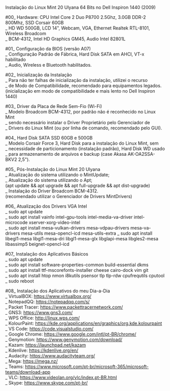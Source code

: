 
Instalação do Linux Mint 20 Ulyana 64 Bits no Dell Inspiron 1440 (2009)

#00_ Hardware: CPU Intel Core 2 Duo P8700 2.5Ghz, 3.0GB DDR-2 800Mhz, SSD Corsair 60GB<br>
	_ HD WD 500GB, LCD 14", Webcam, VGA, Ethernet Realtek RTL-8101, Wireless Broadcom<br>
	_ BCM-4312, Intel HD Graphics GM45, Audio Intel 82801L

#01_ Configuração da BIOS (versão A07)<br>
	_ Configuração Padrão de Fábrica, Hard Disk SATA em AHCI, VT-x habilitado<br>
	_ Audio, Wireless e Bluetooth habilitados.
	
#02_ Inicialização da Instalação<br>
	_ Para não ter falhas de inicialização da instalação, utilizei o recurso<br>
	_ de Modo de Compatibilidade, recomendado para equipamentos legados.<br>
		(inicialização em modo de compatibilidade e mais lento no Dell Inspiron 1440)

#03_ Driver da Placa de Rede Sem-Fio (Wi-Fi)<br>
	_ Modelo Broadcom BCM-4312, por padrão não é reconhecido no Linux Mint<br>
	_ sendo necessário instalar o Driver Proprietário pelo Gerenciador de<br>
	_ Drivers do Linux Mint (ou por linha de comando, recomendado pelo GUI).

#04_ Hard Disk SATA SSD 60GB e 500GB<br>
	_ Modelo Corsair Force 3, Hard Disk para a instalação do Linux Mint, sem<br>
	_ necessidade de particionamento (instalação padrão), Hard Disk WD usado<br>
	_ para armazenamento de arquivos e backup (case Akasa AK-OA2SSA-BKV2 2,5").
	
#05_ Pós-Instalação do Linux Mint 20 Ulyana<br>
	_ Atualização do sistema utilizando o MintUpdate;<br>
	_ Atualização do sistema utilizando o Apt;<br>
		(apt update && apt upgrade && apt full-upgrade && apt dist-upgrade)<br>
	_ Instalação do Driver Broadcom BCM-4312.<br>
		(recomendado utilizar o Gerenciador de Drivers MintDrivers)
	
#06_ Atualização dos Drivers VGA Intel<br>
	_ sudo apt update<br>
	_ sudo apt install vainfo intel-gpu-tools intel-media-va-driver intel-microcode xserver-xorg-video-intel<br>
    _ sudo apt install mesa-vulkan-drivers mesa-vdpau-drivers mesa-va-drivers mesa-utils mesa-opencl-icd mesa-utils-extra
    _ sudo apt install libegl1-mesa libgl1-mesa-dri libgl1-mesa-glx libglapi-mesa libgles2-mesa libassimp5 beignet-opencl-icd<br>
	  
#07_ Instalação dos Aplicativos Básicos<br>
	_ sudo apt update<br>
	_ sudo apt install software-properties-common build-essential dkms<br>
	_ sudo apt install ttf-mscorefonts-installer cheese cairo-dock vim git<br>
	_ sudo apt install htop nmon i8kutils psensor tlp tlp-rdw cpufrequtils cputool
	_ sudo reboot

#08_ Instalação dos Aplicativos do meu Dia-a-Dia<br>
	_ VirtualBOX: https://www.virtualbox.org/<br>
	_ NotepadQQ: https://notepadqq.com/s/<br>
	_ Packet Tracer: https://www.packettracernetwork.com/<br>
	_ GNS3: https://www.gns3.com/<br>
	_ WPS Office: http://linux.wps.com/<br>
	_ KolourPaint: https://kde.org/applications/en/graphics/org.kde.kolourpaint<br>
	_ VS Code: https://code.visualstudio.com/<br>
	_ Google Chrome: https://www.google.com/intl/pt-BR/chrome/<br>
	_ Genymotion: https://www.genymotion.com/download/<br>
	_ Kazam: https://launchpad.net/kazam<br>
	_ Kdenlive: https://kdenlive.org/en/<br>
	_ Audacity: https://www.audacityteam.org/<br>
	_ Mega: https://mega.nz/<br>
	_ Teams: https://www.microsoft.com/pt-br/microsoft-365/microsoft-teams/download-app<br>
	_ VLC: https://www.videolan.org/vlc/index.pt-BR.html<br>
	_ Skype: https://www.skype.com/pt-br/
